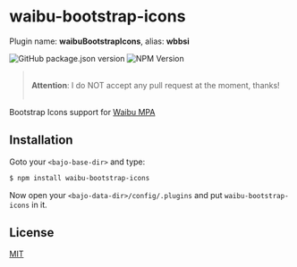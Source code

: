 # waibu-bootstrap-icons

Plugin name: **waibuBootstrapIcons**, alias: **wbbsi**

![GitHub package.json version](https://img.shields.io/github/package-json/v/ardhi/waibu-bootstrap-icons) ![NPM Version](https://img.shields.io/npm/v/waibu-bootstrap-icons)

> <br />**Attention**: I do NOT accept any pull request at the moment, thanks!<br /><br />

Bootstrap Icons support for [Waibu MPA](https://github.com/ardhi/waibu-mpa)

## Installation

Goto your ```<bajo-base-dir>``` and type:

```bash
$ npm install waibu-bootstrap-icons
```

Now open your ```<bajo-data-dir>/config/.plugins``` and put ```waibu-bootstrap-icons``` in it.

## License

[MIT](LICENSE)